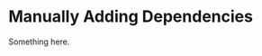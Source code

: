 [title]: # (Manually Adding Dependencies)
[tags]: # (XXX)
[priority]: # (2743)
# Manually Adding Dependencies
Something here.
